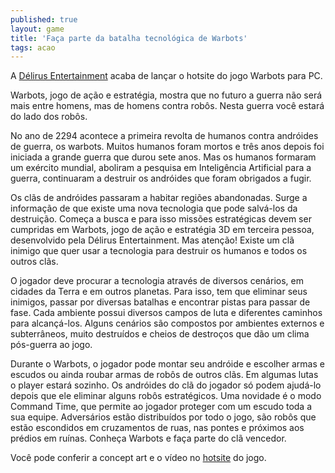 ```yaml
---
published: true
layout: game
title: 'Faça parte da batalha tecnológica de Warbots'
tags: acao
---
```

A <a href="{{ site.baseurl }}/index.php?p=cl&amp;t=19&amp;idd=40">Délirus Entertainment</a>
 acaba de lançar o hotsite do jogo Warbots para PC.

Warbots, jogo de ação e estratégia, mostra que no futuro a guerra não será mais entre homens, mas de homens contra robôs. Nesta guerra você estará do lado dos robôs.

No ano de 2294 acontece a primeira revolta de humanos contra andróides de guerra, os warbots. Muitos humanos foram mortos e três anos depois foi iniciada a grande guerra que durou sete anos. Mas os humanos formaram um exército mundial, aboliram a pesquisa em Inteligência Artificial para a guerra, continuaram a destruir os andróides que foram obrigados a fugir.

Os clãs de andróides passaram a habitar regiões abandonadas. Surge a informação de que existe uma nova tecnologia que pode salvá-los da destruição. Começa a busca e para isso missões estratégicas devem ser cumpridas em Warbots, jogo de ação e estratégia 3D em terceira pessoa, desenvolvido pela Délirus Entertainment. Mas atenção! Existe um clã inimigo que quer usar a tecnologia para destruir os humanos e todos os outros clãs.

O jogador deve procurar a tecnologia através de diversos cenários, em cidades da Terra e em outros planetas. Para isso, tem que eliminar seus inimigos, passar por diversas batalhas e encontrar pistas para passar de fase. Cada ambiente possui diversos campos de luta e diferentes caminhos para alcançá-los. Alguns cenários são compostos por ambientes externos e subterrâneos, muito destruídos e cheios de destroços que dão um clima pós-guerra ao jogo.

Durante o Warbots, o jogador pode montar seu andróide e escolher armas e escudos ou ainda roubar armas de robôs de outros clãs. Em algumas lutas o player estará sozinho. Os andróides do clã do jogador só podem ajudá-lo depois que ele eliminar alguns robôs estratégicos. Uma novidade é o modo Command Time, que permite ao jogador proteger com um escudo toda a sua equipe. Adversários estão distribuídos por todo o jogo, são robôs que estão escondidos em cruzamentos de ruas, nas pontes e próximos aos prédios em ruínas. Conheça Warbots e faça parte do clã vencedor.

Você pode conferir a concept art e o vídeo no <a href="http://www.delirus.com.br/warbots/hotsite/" target="_blank">hotsite</a>
 do jogo.